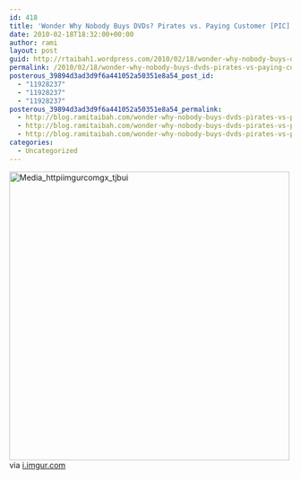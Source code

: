 ```yaml
---
id: 418
title: 'Wonder Why Nobody Buys DVDs? Pirates vs. Paying Customer [PIC]'
date: 2010-02-18T18:32:00+00:00
author: rami
layout: post
guid: http://rtaibah1.wordpress.com/2010/02/18/wonder-why-nobody-buys-dvds-pirates-vs-paying-customer-pic
permalink: /2010/02/18/wonder-why-nobody-buys-dvds-pirates-vs-paying-customer-pic/
posterous_39894d3ad3d9f6a441052a50351e8a54_post_id:
  - "11928237"
  - "11928237"
  - "11928237"
posterous_39894d3ad3d9f6a441052a50351e8a54_permalink:
  - http://blog.ramitaibah.com/wonder-why-nobody-buys-dvds-pirates-vs-paying
  - http://blog.ramitaibah.com/wonder-why-nobody-buys-dvds-pirates-vs-paying
  - http://blog.ramitaibah.com/wonder-why-nobody-buys-dvds-pirates-vs-paying
categories:
  - Uncategorized
---
```

<div class="posterous_bookmarklet_entry">
  <div class='p_embed p_image_embed'>
    <a href="http://139.59.20.41/wp-content/uploads/2011/12/media_httpiimgurcomgx_tjbui-scaled1000.jpg"><img alt="Media_httpiimgurcomgx_tjbui" height="516" src="http://139.59.20.41/wp-content/uploads/2011/12/media_httpiimgurcomgx_tjbui-scaled1000.jpg?w=290" width="500" /></a>
  </div>
  
  <div class="posterous_quote_citation">
    via <a href="http://i.imgur.com/GxzeV.jpg">i.imgur.com</a>
  </div>
  
  <p>
    &nbsp;
  </p>
</div>